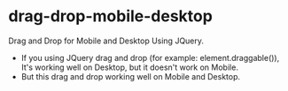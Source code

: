 # drag-drop-mobile-desktop

Drag and Drop for Mobile and Desktop
Using JQuery.

* If you using JQuery drag and drop (for example: element.draggable()), It's working well on Desktop, but it doesn't work on Mobile.
* But this drag and drop working well on Mobile and Desktop.
